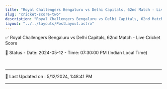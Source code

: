 ```yaml
---
title: "Royal Challengers Bengaluru vs Delhi Capitals, 62nd Match - Live Cricket Score"
slug: "cricket-score-two"
description: "Royal Challengers Bengaluru vs Delhi Capitals, 62nd Match - Live Cricket Score - Date: 2024-05-12 - Time: 07:30:00 PM (Indian Local Time)."
layout: "../../layouts/PostLayout.astro"
--- 
```


✅ Royal Challengers Bengaluru vs Delhi Capitals, 62nd Match - Live Cricket Score

📑 Status - Date: 2024-05-12 - Time: 07:30:00 PM (Indian Local Time)

<br />

***

📝 Last Updated on : 5/12/2024, 1:48:41 PM

***

